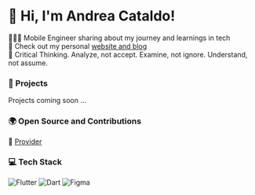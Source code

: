 
# 👋 Hi, I'm Andrea Cataldo!
👨🏻‍💻 Mobile Engineer sharing about my journey and learnings in tech<br/>
📖 Check out my personal [website and blog](https://andreacataldo.com)<br/>
💭 Critical Thinking. Analyze, not accept. Examine, not ignore. Understand, not assume.<br/>

### 🚀 Projects
Projects coming soon ...<br/>

### 🌍 Open Source and Contributions
🔗 [Provider](https://pub.dev/packages/provider)<br/>

### 💻 Tech Stack
<!-- Badges from https://github.com/Ileriayo/markdown-badges -->
![Flutter](https://img.shields.io/badge/flutter-%2302569B.svg?style=for-the-badge&logo=flutter&logoColor=white)
![Dart](https://img.shields.io/badge/dart-%230175C2.svg?style=for-the-badge&logo=dart&logoColor=white)
![Figma](https://img.shields.io/badge/figma-%23F24E1E.svg?style=for-the-badge&logo=figma&logoColor=white)
